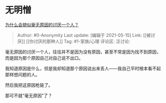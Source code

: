 # 无明憎
[为什么会貌似毫无原因的讨厌一个人？](https://www.zhihu.com/question/30497041/answer/1879163755)

> Author: #0-Anonymity
> Last update: [编辑于 2021-05-15]
> Link: [[被讨厌]] [[你讨厌的那种人]]
> Tag: #1-家族/心理
> 评论区:
> 泛讨论:

毫无原因的讨厌一个人，往往并不是因为没有原因，甚至不常是因为找不到原因，而是因为那个原因自己对自己说不出口。

我知道原因是什么，但是我却知道那个原因说出来丢人——我自己平时根本看不起那样想问题的人。

然后我把这原因枪毙了。

那可不就“毫无原因”了？
